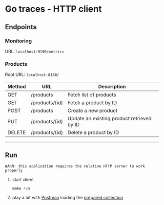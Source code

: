 
# Go traces - HTTP client

## Endpoints

### Monitoring

URL: `localhost:9190/metrics`

### Products

Root URL: `localhost:8180/`

| Method | URL | Description
| --- | --- | --- |
| GET | /products | Fetch list of products |
| GET | /products/{id} | Fetch a product by ID |
| POST | /products | Create a new product |
| PUT | /products/{id} | Update an existing product retrieved by ID |
| DELETE | /products/{id} | Delete a product by ID |

---

## Run

`WARN: this application requires the relative HTTP server to work properly`

1. start client
    ```shell script
    make run
    ```

2. play a bit with [Postman](https://www.postman.com/) loading the [prepared collection](postman/postman_collection.json)
